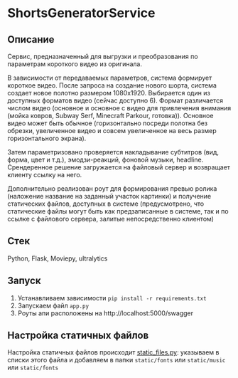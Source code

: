 # ShortsGeneratorService

## Описание
Сервис, предназначенный для выгрузки и преобразования по параметрам короткого видео из оригинала. 

В зависимости от передаваемых параметров, система формирует короткое видео. После запроса на создание нового шорта, система создает новое полотно размером 1080х1920. Выбирается один из доступных форматов видео (сейчас доступно 6). Формат различается числом видео (основное и основное с видео для привлечения внимания (мойка ковров, Subway Serf, Minecraft Parkour, готовка)). Основное видео может быть обычное (горизонтально посреди полотна без обрезки, увеличенное видео и совсем увеличенное на весь размер горизонтального экрана). 

Затем параметризовано проверяется накладывание субтитров (вид, форма, цвет и т.д.), эмодзи-реакций, фоновой музыки, headline. Срендеренное решение загружается на файловый сервер и возвращает клиенту ссылку на него. 

Дополнительно реализован роут для формирования превью ролика (наложение название на заданный участок картинки) и получение статических файлов, доступных в системе (предусмотрено, что статические файлы могут быть как предзаписанные в системе, так и по ссылке с файлового сервера, залитые непосредственно клиентом)

## Стек
Python, Flask, Moviepy, ultralytics

## Запуск

1.  Устанавливаем зависимости `pip install -r requirements.txt`
2.  Запускаем файл `app.py`
3. Роуты апи расположены на http://localhost:5000/swagger

## Настройка статичных файлов

Настройка статичных файлов происходит [static_files.py](settings%2Fstatic_files.py): указываем в списки этого файла и добавляем в папки `static/fonts` или `static/music` или `static/fonts`